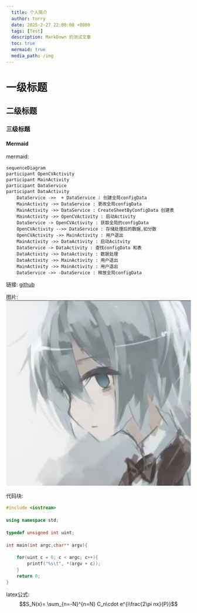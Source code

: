```yaml
---
  title: 个人简介
  author: torry
  date: 2025-2-27 22:00:00 +0800
  tags: [Test]
  description: MarkDown 的测试文章
  toc: true
  mermaid: true
  media_path: /img
---
```


# 一级标题
## 二级标题
### 三级标题
#### Mermaid
mermaid:

```mermaid
sequenceDiagram
participant OpenCVActivity
participant MainActivity
participant DataService
participant DataActivity
    DataService ->>  + DataService : 创建全局configData
    MainActivity ->> DataService : 更改全局configData
    MainActivity ->> DataService : CreateSheetByConfigData 创建表
    MainActivity ->> OpenCVActivity : 启动Activity
    DataService -> OpenCVActivity : 获取全局的configData
    OpenCVActivity -->> DataService : 存储处理后的数据,如分数
    OpenCVActivity ->> MainActivity : 用户退出
    MainActivity ->> DataActivity : 启动Acitvity
    DataService -> DataActivity : 查找configData 和表
    DataActivity ->> DataActivity : 数据处理
    DataActivity ->> MainActivity : 用户退出
    MainActivity ->> MainActivity : 用户退出
    DataService ->> -DataService : 释放全局configData
```

链接: [github](https://github.com)

图片: ![](/Imgs/main.webp)

代码块:

```c++
#include <iostream>
  
using namespace std;

typedef unsigned int uint;

int main(int argc,char** argv){

    for(uint c = 0; c < argc; c++){
        printf("%s\t", *(argv + c));
    }
    return 0;
}
```

latex公式:
$$S_N(x)= \sum_{n=-N}^{n=N} C_n\cdot e^{i\frac{2\pi nx}{P}}$$
